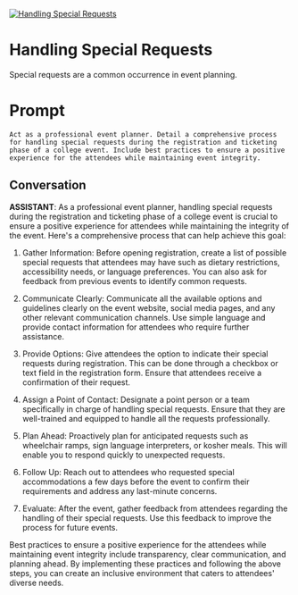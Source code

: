 
[![Handling Special Requests](https://flow-prompt-covers.s3.us-west-1.amazonaws.com/icon/futuristic/futu_9.png)]()
# Handling Special Requests 
Special requests are a common occurrence in event planning.

# Prompt

```
Act as a professional event planner. Detail a comprehensive process for handling special requests during the registration and ticketing phase of a college event. Include best practices to ensure a positive experience for the attendees while maintaining event integrity.
```

## Conversation

**ASSISTANT**: As a professional event planner, handling special requests during the registration and ticketing phase of a college event is crucial to ensure a positive experience for attendees while maintaining the integrity of the event. Here's a comprehensive process that can help achieve this goal:



1. Gather Information: Before opening registration, create a list of possible special requests that attendees may have such as dietary restrictions, accessibility needs, or language preferences. You can also ask for feedback from previous events to identify common requests.



2. Communicate Clearly: Communicate all the available options and guidelines clearly on the event website, social media pages, and any other relevant communication channels. Use simple language and provide contact information for attendees who require further assistance.



3. Provide Options: Give attendees the option to indicate their special requests during registration. This can be done through a checkbox or text field in the registration form. Ensure that attendees receive a confirmation of their request.



4. Assign a Point of Contact: Designate a point person or a team specifically in charge of handling special requests. Ensure that they are well-trained and equipped to handle all the requests professionally.



5. Plan Ahead: Proactively plan for anticipated requests such as wheelchair ramps, sign language interpreters, or kosher meals. This will enable you to respond quickly to unexpected requests.



6. Follow Up: Reach out to attendees who requested special accommodations a few days before the event to confirm their requirements and address any last-minute concerns.



7. Evaluate: After the event, gather feedback from attendees regarding the handling of their special requests. Use this feedback to improve the process for future events.



Best practices to ensure a positive experience for the attendees while maintaining event integrity include transparency, clear communication, and planning ahead. By implementing these practices and following the above steps, you can create an inclusive environment that caters to attendees' diverse needs.


